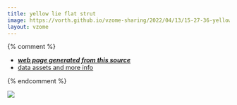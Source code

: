 ```yaml
---
title: yellow lie flat strut
image: https://vorth.github.io/vzome-sharing/2022/04/13/15-27-36-yellow-lie-flat-strut/yellow-lie-flat-strut.png
layout: vzome
---
```


{% comment %}
 - [***web page generated from this source***][post]
 - [data assets and more info][github]

[post]: <https://vorth.github.io/vzome-sharing/2022/04/13/yellow-lie-flat-strut-15-27-36.html>
[github]: <https://github.com/vorth/vzome-sharing/tree/main/2022/04/13/15-27-36-yellow-lie-flat-strut/>
{% endcomment %}

<vzome-viewer style="width: 100%; height: 65vh;"
       src="https://vorth.github.io/vzome-sharing/2022/04/13/15-27-36-yellow-lie-flat-strut/yellow-lie-flat-strut.vZome" >
  <img src="https://vorth.github.io/vzome-sharing/2022/04/13/15-27-36-yellow-lie-flat-strut/yellow-lie-flat-strut.png" />
</vzome-viewer>